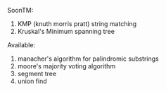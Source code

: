 Soon</sup>TM</sup>:
1. KMP (knuth morris pratt) string matching
2. Kruskal's Minimum spanning tree

Available:
1. manacher's algorithm for palindromic substrings
2. moore's majority voting algorithm
3. segment tree
4. union find